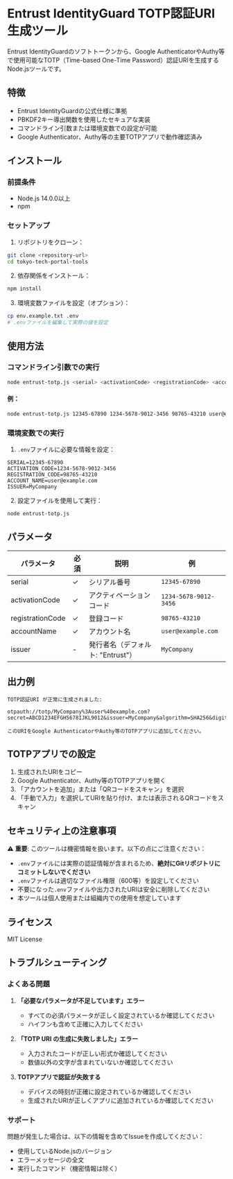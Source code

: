 # Entrust IdentityGuard TOTP認証URI生成ツール

Entrust IdentityGuardのソフトトークンから、Google AuthenticatorやAuthy等で使用可能なTOTP（Time-based One-Time Password）認証URIを生成するNode.jsツールです。

## 特徴

- Entrust IdentityGuardの公式仕様に準拠
- PBKDF2キー導出関数を使用したセキュアな実装
- コマンドライン引数または環境変数での設定が可能
- Google Authenticator、Authy等の主要TOTPアプリで動作確認済み

## インストール

### 前提条件

- Node.js 14.0.0以上
- npm

### セットアップ

1. リポジトリをクローン：
```bash
git clone <repository-url>
cd tokyo-tech-portal-tools
```

2. 依存関係をインストール：
```bash
npm install
```

3. 環境変数ファイルを設定（オプション）：
```bash
cp env.example.txt .env
# .envファイルを編集して実際の値を設定
```

## 使用方法

### コマンドライン引数での実行

```bash
node entrust-totp.js <serial> <activationCode> <registrationCode> <accountName> [issuer]
```

#### 例：
```bash
node entrust-totp.js 12345-67890 1234-5678-9012-3456 98765-43210 user@example.com "MyCompany"
```

### 環境変数での実行

1. `.env`ファイルに必要な情報を設定：

```env
SERIAL=12345-67890
ACTIVATION_CODE=1234-5678-9012-3456
REGISTRATION_CODE=98765-43210
ACCOUNT_NAME=user@example.com
ISSUER=MyCompany
```

2. 設定ファイルを使用して実行：

```bash
node entrust-totp.js
```

## パラメータ

| パラメータ | 必須 | 説明 | 例 |
|-----------|------|------|-----|
| serial | ✓ | シリアル番号 | `12345-67890` |
| activationCode | ✓ | アクティベーションコード | `1234-5678-9012-3456` |
| registrationCode | ✓ | 登録コード | `98765-43210` |
| accountName | ✓ | アカウント名 | `user@example.com` |
| issuer | - | 発行者名（デフォルト: "Entrust"） | `MyCompany` |

## 出力例

```
TOTP認証URI が正常に生成されました:

otpauth://totp/MyCompany%3Auser%40example.com?secret=ABCD1234EFGH5678IJKL9012&issuer=MyCompany&algorithm=SHA256&digits=6&period=30

このURIをGoogle AuthenticatorやAuthy等のTOTPアプリに追加してください。
```

## TOTPアプリでの設定

1. 生成されたURIをコピー
2. Google Authenticator、Authy等のTOTPアプリを開く
3. 「アカウントを追加」または「QRコードをスキャン」を選択
4. 「手動で入力」を選択してURIを貼り付け、または表示されるQRコードをスキャン

## セキュリティ上の注意事項

⚠️ **重要**: このツールは機密情報を扱います。以下の点にご注意ください：

- `.env`ファイルには実際の認証情報が含まれるため、**絶対にGitリポジトリにコミットしないでください**
- `.env`ファイルは適切なファイル権限（600等）を設定してください
- 不要になった`.env`ファイルや出力されたURIは安全に削除してください
- 本ツールは個人使用または組織内での使用を想定しています

## ライセンス

MIT License

## トラブルシューティング

### よくある問題

1. **「必要なパラメータが不足しています」エラー**
   - すべての必須パラメータが正しく設定されているか確認してください
   - ハイフンも含めて正確に入力してください

2. **「TOTP URI の生成に失敗しました」エラー**
   - 入力されたコードが正しい形式か確認してください
   - 数値以外の文字が含まれていないか確認してください

3. **TOTPアプリで認証が失敗する**
   - デバイスの時刻が正確に設定されているか確認してください
   - 生成されたURIが正しくアプリに追加されているか確認してください

### サポート

問題が発生した場合は、以下の情報を含めてIssueを作成してください：
- 使用しているNode.jsのバージョン
- エラーメッセージの全文
- 実行したコマンド（機密情報は除く）
